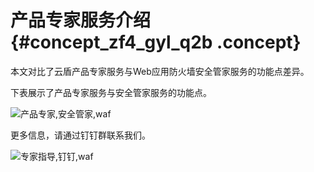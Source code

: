 # 产品专家服务介绍 {#concept_zf4_gyl_q2b .concept}

本文对比了云盾产品专家服务与Web应用防火墙安全管家服务的功能点差异。

下表展示了产品专家服务与安全管家服务的功能点。

![产品专家,安全管家,waf](http://static-aliyun-doc.oss-cn-hangzhou.aliyuncs.com/assets/img/15620/15661930518026_zh-CN.png)

更多信息，请通过钉钉群联系我们。

![专家指导,钉钉,waf](http://static-aliyun-doc.oss-cn-hangzhou.aliyuncs.com/assets/img/15620/15661930528027_zh-CN.png)

